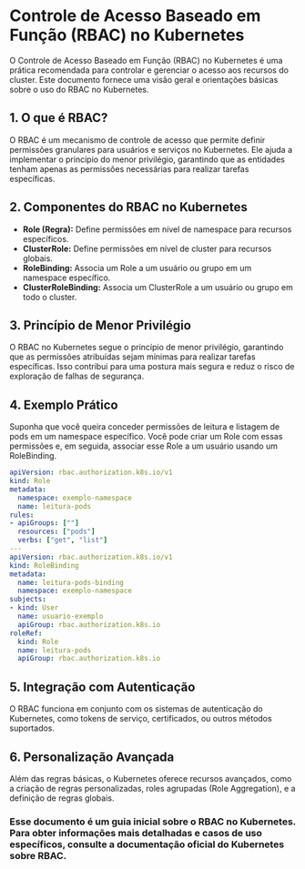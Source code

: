 # Controle de Acesso Baseado em Função (RBAC) no Kubernetes

O Controle de Acesso Baseado em Função (RBAC) no Kubernetes é uma prática recomendada para controlar e gerenciar o acesso aos recursos do cluster. Este documento fornece uma visão geral e orientações básicas sobre o uso do RBAC no Kubernetes.

## 1. O que é RBAC?

O RBAC é um mecanismo de controle de acesso que permite definir permissões granulares para usuários e serviços no Kubernetes. Ele ajuda a implementar o princípio do menor privilégio, garantindo que as entidades tenham apenas as permissões necessárias para realizar tarefas específicas.

## 2. Componentes do RBAC no Kubernetes

- **Role (Regra):** Define permissões em nível de namespace para recursos específicos.
- **ClusterRole:** Define permissões em nível de cluster para recursos globais.
- **RoleBinding:** Associa um Role a um usuário ou grupo em um namespace específico.
- **ClusterRoleBinding:** Associa um ClusterRole a um usuário ou grupo em todo o cluster.

## 3. Princípio de Menor Privilégio

O RBAC no Kubernetes segue o princípio de menor privilégio, garantindo que as permissões atribuídas sejam mínimas para realizar tarefas específicas. Isso contribui para uma postura mais segura e reduz o risco de exploração de falhas de segurança.

## 4. Exemplo Prático

Suponha que você queira conceder permissões de leitura e listagem de pods em um namespace específico. Você pode criar um Role com essas permissões e, em seguida, associar esse Role a um usuário usando um RoleBinding.

```yaml
apiVersion: rbac.authorization.k8s.io/v1
kind: Role
metadata:
  namespace: exemplo-namespace
  name: leitura-pods
rules:
- apiGroups: [""]
  resources: ["pods"]
  verbs: ["get", "list"]
---
apiVersion: rbac.authorization.k8s.io/v1
kind: RoleBinding
metadata:
  name: leitura-pods-binding
  namespace: exemplo-namespace
subjects:
- kind: User
  name: usuario-exemplo
  apiGroup: rbac.authorization.k8s.io
roleRef:
  kind: Role
  name: leitura-pods
  apiGroup: rbac.authorization.k8s.io
```

## 5. Integração com Autenticação

O RBAC funciona em conjunto com os sistemas de autenticação do Kubernetes, como tokens de serviço, certificados, ou outros métodos suportados.

## 6. Personalização Avançada

Além das regras básicas, o Kubernetes oferece recursos avançados, como a criação de regras personalizadas, roles agrupadas (Role Aggregation), e a definição de regras globais.

### Esse documento é um guia inicial sobre o RBAC no Kubernetes. Para obter informações mais detalhadas e casos de uso específicos, consulte a documentação oficial do Kubernetes sobre RBAC.